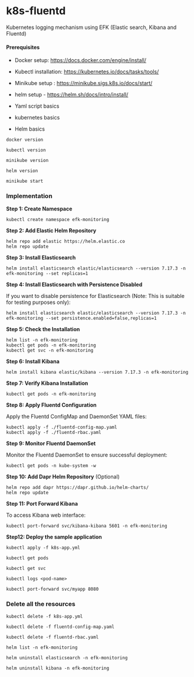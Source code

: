 # k8s-fluentd
Kubernetes logging mechanism using EFK (Elastic search, Kibana and Fluentd)

#### Prerequisites

- Docker setup: https://docs.docker.com/engine/install/
- Kubectl installation: https://kubernetes.io/docs/tasks/tools/
- Minikube setup : https://minikube.sigs.k8s.io/docs/start/
- helm setup  - https://helm.sh/docs/intro/install/

- Yaml script basics
- kubernetes basics 
- Helm basics

```
docker version

kubectl version

minikube version

helm version

minikube start
```

### Implementation

**Step 1: Create Namespace**

```
kubectl create namespace efk-monitoring

```
**Step 2: Add Elastic Helm Repository**

```
helm repo add elastic https://helm.elastic.co
helm repo update

```

**Step 3: Install Elasticsearch**

```
helm install elasticsearch elastic/elasticsearch --version 7.17.3 -n efk-monitoring --set replicas=1

```

**Step 4: Install Elasticsearch with Persistence Disabled**

If you want to disable persistence for Elasticsearch (Note: This is suitable for testing purposes only):

```
helm install elasticsearch elastic/elasticsearch --version 7.17.3 -n efk-monitoring --set persistence.enabled=false,replicas=1

```

**Step 5: Check the Installation**

```
helm list -n efk-monitoring
kubectl get pods -n efk-monitoring
kubectl get svc -n efk-monitoring

```

**Step 6: Install Kibana**

```
helm install kibana elastic/kibana --version 7.17.3 -n efk-monitoring
```

**Step 7: Verify Kibana Installation**

```
kubectl get pods -n efk-monitoring
```


**Step 8: Apply Fluentd Configuration**

Apply the Fluentd ConfigMap and DaemonSet YAML files:

```
kubectl apply -f ./fluentd-config-map.yaml
kubectl apply -f ./fluentd-rbac.yaml

```


**Step 9: Monitor Fluentd DaemonSet**

Monitor the Fluentd DaemonSet to ensure successful deployment:

```
kubectl get pods -n kube-system -w

```

**Step 10: Add Dapr Helm Repository** (Optional)

```
helm repo add dapr https://dapr.github.io/helm-charts/
helm repo update
```


**Step 11: Port Forward Kibana**

To access Kibana web interface:

```
kubectl port-forward svc/kibana-kibana 5601 -n efk-monitoring

```

**Step12: Deploy the sample application**

```
kubectl apply -f k8s-app.yml

kubectl get pods

kubectl get svc

kubectl logs <pod-name>

kubectl port-forward svc/myapp 8080

```


### Delete all the resources


```
kubectl delete -f k8s-app.yml

kubectl delete -f fluentd-config-map.yaml

kubectl delete -f fluentd-rbac.yaml

helm list -n efk-monitoring

helm uninstall elasticsearch -n efk-monitoring

helm uninstall kibana -n efk-monitoring

```



